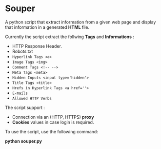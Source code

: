 # Souper
A python script that extract information from a given web page and display that information in a generated **HTML** file.

Currently the script extract the follwing **Tags** and **Informations** : 

* HTTP Response Header.
* Robots.txt
* ```Hyperlink Tags <a> ```
* ```Image Tags <img> ```
* ```Comment Tags <!-- --> ```
* ```Meta Tags <meta>```
* ```Hidden Inputs <input type='hidden'> ```
* ```Title Tags <title> ```
* ```Hrefs in Hyperlink Tags <a href=''> ```
* ```E-mails ```
* ```Allowed HTTP Verbs ```

The script support :
* Connection via an (HTTP, HTTPS) **proxy** 
* **Cookies** values in case login is required.

To use the script, use the following command:

**python souper.py**
